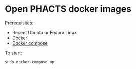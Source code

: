 # Open PHACTS docker images

Prerequisites:

  - Recent Ubuntu or Fedora Linux
  - [Docker](https://docs.docker.com/installation/#installation)
  - [Docker compose](http://docs.docker.com/compose/install/)

To start:

    sudo docker-compose up

